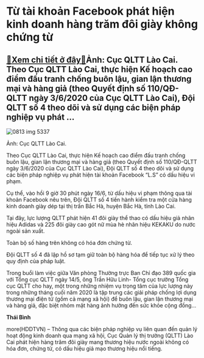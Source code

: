 Từ tài khoản Facebook phát hiện kinh doanh hàng trăm đôi giày không chứng từ
============================================================================

[:gift:Xem chi tiết ở đây:gift:](https://hddtvn.com/tu-tai-khoan-facebook-phat-hien-kinh-doanh-hang-tram-doi-giay-khong-chung-tu/)Ảnh: Cục QLTT Lào Cai. Theo Cục QLTT Lào Cai, thực hiện Kế hoạch cao điểm đấu tranh chống buôn lậu, gian lận thương mại và hàng giả (theo Quyết định số 110/QĐ-QLTT ngày 3/6/2020 của Cục QLTT Lào Cai), Đội QLTT số 4 theo dõi và sử dụng các biện pháp nghiệp vụ phát …
-------------------------------------------------------------------------------------------------------------------------------------------------------------------------------------------------------------------------------------------------------------------------





![0813 img 5337](https://haiquanonline.com.vn/stores/news_dataimages/binhht/062020/27/15/in_article/0813_IMG_5337.jpg?rt=20200627164931 "undefined")


Ảnh: Cục QLTT Lào Cai.



Theo Cục QLTT Lào Cai, thực hiện Kế hoạch cao điểm đấu tranh chống buôn lậu, gian lận thương mại và hàng giả (theo Quyết định số 110/QĐ-QLTT ngày 3/6/2020 của Cục QLTT Lào Cai), Đội QLTT số 4 theo dõi và sử dụng các biện pháp nghiệp vụ phát hiện tài khoản Facebook “L.S” có dấu hiệu vi phạm.


Cụ thể, vào hồi 9 giờ 30 phút ngày 16/6, từ dấu hiệu vi phạm thông qua tài khoản Facebook nêu trên, Đội QLTT số 4 tiến hành kiểm tra một cửa hàng kinh doanh giày dép tại thị trấn Bắc Hà, huyện Bắc Hà, tỉnh Lào Cai.


Tại đây, lực lượng QLTT phát hiện 41 đôi giày thể thao có dấu hiệu giả nhãn hiệu Adidas và 225 đôi giày cao gót nữ mùa hè nhãn hiệu KEKAKU do nước ngoài sản xuất.


Toàn bộ số hàng trên không có hóa đơn chứng từ.


Đội QLTT số 4 đã lập hồ sơ tạm giữ toàn bộ hàng hóa để tiếp tục xử lý theo quy định của pháp luật.


Trong buổi làm việc giữa Văn phòng Thường trực Ban Chỉ đạo 389 quốc gia với Tổng cục QLTT ngày 14/5, ông Trần Hữu Linh- Tổng cục trưởng Tổng cục QLTT cho hay, một trong những nhiệm vụ trọng tâm của lực lượng này trong những tháng cuối năm 2020 là tập trung các giải pháp chống lợi dụng thương mại điện tử (gồm cả mạng xã hội) để buôn lậu, gian lận thương mại và hàng giả, đặc biệt nhóm mặt hàng ảnh hưởng đến sức khỏe cộng đồng…




**Thái Bình**



more(HDDTVN) – Thông qua các biện pháp nghiệp vụ liên quan đến quản lý hoạt động kinh doanh qua mạng xã hội, Cục Quản lý thị trường (QLTT) Lào Cai phát hiện hàng trăm đôi giày mang thương hiệu nước ngoài không có hóa đơn, chứng từ, có dấu hiệu giả mạo thương hiệu nổi tiếng.

